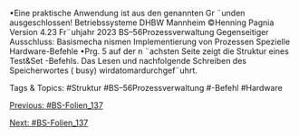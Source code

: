 •Eine praktische Anwendung ist aus den genannten Gr ¨unden ausgeschlossen!
Betriebssysteme DHBW Mannheim ©Henning Pagnia Version 4.23 Fr¨uhjahr 2023 BS–56Prozessverwaltung Gegenseitiger Ausschluss: Basismecha nismen Implementierung von Prozessen
Spezielle Hardware-Befehle
•Prg. 5 auf der n ¨achsten Seite zeigt die Struktur eines Test&Set -Befehls.
Das Lesen und nachfolgende Schreiben des Speicherwortes ( busy) wirdatomardurchgef¨uhrt.

   Tags & Topics:
   #Struktur
   #BS–56Prozessverwaltung
   #-Befehl
   #Hardware

[Previous: #BS-Folien_137](BS-Folien_137.md)

[Next: #BS-Folien_137](BS-Folien_137.md)